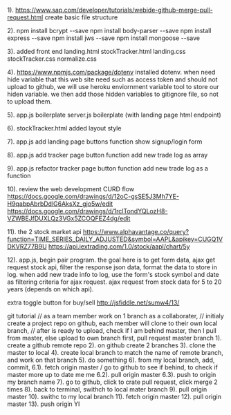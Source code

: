 1).
https://www.sap.com/developer/tutorials/webide-github-merge-pull-request.html
create basic file structure

2).
npm install bcrypt --save
npm install body-parser --save
npm install express --save
npm install jws --save
npm install mongoose --save

3).
added front end
landing.html
stockTracker.html
landing.css
stockTracker.css
normalize.css

4).
https://www.npmjs.com/package/dotenv
installed dotenv.
when need hide variable that this web site need such as access token and should not upload to github,
we will use heroku enviornment variable tool to store our hiden variable.
we then add those hidden variables to gitignore file, so not to upload them.

5).
app.js boilerplate
server.js boilerplate (with landing page html endpoint)

6).
stockTracker.html added layout style

7).
app.js add landing page buttons function show signup/login form

8).
app.js add tracker page button function add new trade log as array

9).
app.js refactor tracker page button function add new trade log as a function

10).
review the web development CURD flow
https://docs.google.com/drawings/d/12oC-gsSE5J3Mh7YE-H9qabpAbrbDdlG6AksXz_gjo5w/edit
https://docs.google.com/drawings/d/1rclTondYQLozH8-VZWBEJfDUXLQz3VGx5ZCOQFEZ4dg/edit

11).
the 2 stock market api
https://www.alphavantage.co/query?function=TIME_SERIES_DAILY_ADJUSTED&symbol=AAPL&apikey=CUGQ1VDKVRZ77B9U
https://api.iextrading.com/1.0/stock/aapl/chart/5y

12).
app.js, begin pair program.
the goal here is to get form data, ajax get request stock api, filter the response json data, format the data to store in log.
when add new trade info to log, use the form's stock symbol and date as filtering criteria for ajax request.
ajax request from stock data for 5 to 20 years (depends on which api).


extra
toggle button for buy/sell
http://jsfiddle.net/sumw4/13/

git tutorial
// as a team member work on 1 branch as a collaborater,
// initialy create a project repo on github, each member will clone to their own local branch,
// after is ready to upload, check if I am behind master, then I pull from master, else upload to own branch first, pull request master branch
1). create a github remote repo
2). on github create 2 branches
3). clone the master to local
4). create local branch to match the name of remote branch, and work on that branch
5). do something
6). from my local branch, add, commit, 
6.1). fetch origin master / go to github to see if behind, to check if master more up to date me me
6.2). pull origin master
6.3). push to origin my branch name
7). go to github, click to crate pull request, click merge 2 times
8). back to terminal, swithch to local mater branch
9). pull origin master
10). swithc to my local branch
11). fetch origin master
12). pull origin master
13). push origin YI
